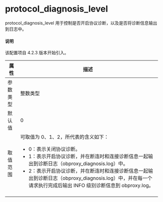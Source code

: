 # protocol_diagnosis_level

protocol_diagnosis_level 用于控制是否开启协议诊断，以及是否将诊断信息输出到日志中。

<main id="notice" type='explain'>
  <h4>说明</h4>
  <p>该配置项自 4.2.3 版本开始引入。</p>
</main>

|  属性    | 描述     |
|----------|---------|
| 参数类型 |   整数类型      |
| 默认值   | 0     |
| 取值范围 | 可取值为 0、1、2，所代表的含义如下：<ul><li>0：表示关闭协议诊断。</li><li>1：表示开启协议诊断，并在断连时和连接诊断信息一起输出到诊断日志（obproxy_diagnosis.log）中。</li><li>2：表示开启协议诊断，并在断连时和连接诊断信息一起输出到诊断日志（obproxy_diagnosis.log）中，并在每一个请求执行完成后输出 INFO 级别诊断信息到 obproxy.log。
</li></ul>  |
